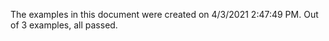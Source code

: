 
The examples in this document were created on 4/3/2021 2:47:49 PM. 
Out of 3 examples,
all passed.

